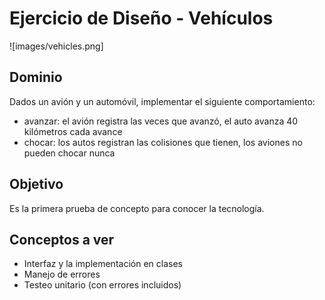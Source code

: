 
# Ejercicio de Diseño - Vehículos

![images/vehicles.png] 

## Dominio
Dados un avión y un automóvil, implementar el siguiente comportamiento:

* avanzar: el avión registra las veces que avanzó, el auto avanza 40 kilómetros cada avance
* chocar: los autos registran las colisiones que tienen, los aviones no pueden chocar nunca

## Objetivo

Es la primera prueba de concepto para conocer la tecnología. 

## Conceptos a ver

* Interfaz y la implementación en clases
* Manejo de errores
* Testeo unitario (con errores incluidos)


